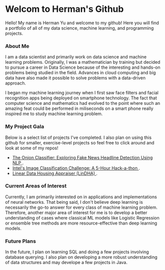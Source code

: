 # Welcom to Herman's Github

Hello! My name is Herman Yu and welcome to my github! Here you will find a portfolio of all of my data science, machine learning, and programming projects.


### About Me

I am a data scientist and primarily work on data science and machine learning problems. Originally, I was a mathematician by training but decided to pursue
a career in Data Science because of the interesting and hands-on problems being studied in the field. Advances in cloud computing and big data have also made 
it possible to solve problems with a data-driven approach.

I began my machine learning journey when I first saw face filters and facial recognition apps being deployed on smartphone technology. The fact that computer science and mathematics had evolved to the point where such an amazing feat could be performed in miliseconds on a  smart phone really inspired me to study machine learning problem.

### My Project Gala

Below is a select list of projects I've completed. I also plan on using this github for smaller, exercise-level projects so feel free to click around and look at some of my repos!
- <a href='https://github.com/hermanyu/the-onion-classifier'> The Onion Classifier: Exploring Fake News Headline Detection Using NLP </a>.
- <a href='https://github.com/hermanyu/Intel-Image-Classification'> Intel's Image Classification Challenge: A 5-Hour Hack-a-thon </a>.
- <a href='https://github.com/hermanyu/LinDHA'> Linear Data Housing Appraiser (LinDHA) </a>.

### Current Areas of Interest

Currently, I am primarily interested on in applications and implementations of neural networks. That being said, I don't believe deep learning is necessarily the go-to answer
for every class of machine learning problem. Therefore, another major area of interest for me is to develop a better understanding of cases where
classical ML models like Logistic Regression or ensemble tree methods are more resource-effective than deep learning models.

### Future Plans

In the future, I plan on learning SQL and doing a few projects involving database querying. I also plan on developing a more robust understanding of data structures and
may develope a few projects in Java.



<!---
hermanyu/hermanyu is a ✨ special ✨ repository because its `README.md` (this file) appears on your GitHub profile.
You can click the Preview link to take a look at your changes.
--->
